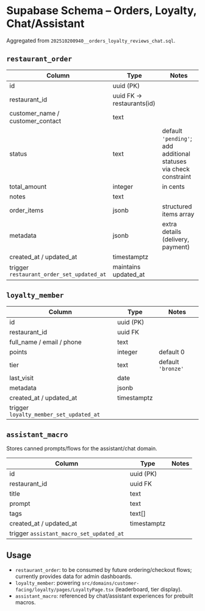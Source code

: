# Supabase Schema – Orders, Loyalty, Chat/Assistant

Aggregated from `202510200940__orders_loyalty_reviews_chat.sql`.

## `restaurant_order`
| Column | Type | Notes |
| --- | --- | --- |
| id | uuid (PK) |
| restaurant_id | uuid FK → restaurants(id) |
| customer_name / customer_contact | text |
| status | text | default `'pending'`; add additional statuses via check constraint |
| total_amount | integer | in cents |
| notes | text |
| order_items | jsonb | structured items array |
| metadata | jsonb | extra details (delivery, payment) |
| created_at / updated_at | timestamptz |
| trigger `restaurant_order_set_updated_at` | maintains updated_at |

## `loyalty_member`
| Column | Type | Notes |
| --- | --- | --- |
| id | uuid (PK) |
| restaurant_id | uuid FK |
| full_name / email / phone | text |
| points | integer | default 0 |
| tier | text | default `'bronze'` |
| last_visit | date |
| metadata | jsonb |
| created_at / updated_at | timestamptz |
| trigger `loyalty_member_set_updated_at` | |

## `assistant_macro`
Stores canned prompts/flows for the assistant/chat domain.

| Column | Type | Notes |
| --- | --- | --- |
| id | uuid (PK) |
| restaurant_id | uuid FK |
| title | text |
| prompt | text |
| tags | text[] |
| created_at / updated_at | timestamptz |
| trigger `assistant_macro_set_updated_at` | |

## Usage
- `restaurant_order`: to be consumed by future ordering/checkout flows; currently provides data for admin dashboards.
- `loyalty_member`: powering `src/domains/customer-facing/loyalty/pages/LoyaltyPage.tsx` (leaderboard, tier display).
- `assistant_macro`: referenced by chat/assistant experiences for prebuilt macros.

